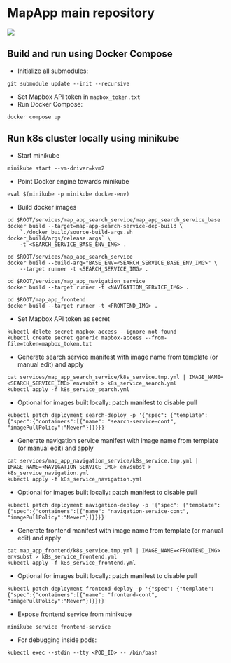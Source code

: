 # MapApp main repository

![](demo.gif)

## Build and run using Docker Compose

* Initialize all submodules:

```
git submodule update --init --recursive
```

* Set Mapbox API token in `mapbox_token.txt`
* Run Docker Compose:

```
docker compose up
```

## Run k8s cluster locally using minikube

* Start minikube

```
minikube start --vm-driver=kvm2
```
* Point Docker engine towards minikube

```
eval $(minikube -p minikube docker-env)
```

* Build docker images

```
cd $ROOT/services/map_app_search_service/map_app_search_service_base
docker build --target=map-app-search-service-dep-build \
    `./docker_build/source-build-args.sh docker_build/args/release.args` \
    -t <SEARCH_SERVICE_BASE_ENV_IMG> .

cd $ROOT/services/map_app_search_service
docker build --build-arg="BASE_ENV=<SEARCH_SERVICE_BASE_ENV_IMG>" \
    --target runner -t <SEARCH_SERVICE_IMG> .

cd $ROOT/services/map_app_navigation_service
docker build --target runner -t <NAVIGATION_SERVICE_IMG> .

cd $ROOT/map_app_frontend
docker build --target runner -t <FRONTEND_IMG> .
```

* Set Mapbox API token as secret

```
kubectl delete secret mapbox-access --ignore-not-found
kubectl create secret generic mapbox-access --from-file=token=mapbox_token.txt
```

* Generate search service manifest with image name from template (or manual edit) and apply

```
cat services/map_app_search_service/k8s_service.tmp.yml | IMAGE_NAME=<SEARCH_SERVICE_IMG> envsubst > k8s_service_search.yml
kubectl apply -f k8s_service_search.yml
```

* Optional for images built locally: patch manifest to disable pull

```
kubectl patch deployment search-deploy -p '{"spec": {"template": {"spec":{"containers":[{"name": "search-service-cont", "imagePullPolicy":"Never"}]}}}}'
```

* Generate navigation service manifest with image name from template (or manual edit) and apply

```
cat services/map_app_navigation_service/k8s_service.tmp.yml | IMAGE_NAME=<NAVIGATION_SERVICE_IMG> envsubst > k8s_service_navigation.yml
kubectl apply -f k8s_service_navigation.yml
```

* Optional for images built locally: patch manifest to disable pull

```
kubectl patch deployment navigation-deploy -p '{"spec": {"template": {"spec":{"containers":[{"name": "navigation-service-cont", "imagePullPolicy":"Never"}]}}}}'
```

* Generate frontend manifest with image name from template (or manual edit) and apply

```
cat map_app_frontend/k8s_service.tmp.yml | IMAGE_NAME=<FRONTEND_IMG> envsubst > k8s_service_frontend.yml
kubectl apply -f k8s_service_frontend.yml
```

* Optional for images built locally: patch manifest to disable pull

```
kubectl patch deployment frontend-deploy -p '{"spec": {"template": {"spec":{"containers":[{"name": "frontend-cont", "imagePullPolicy":"Never"}]}}}}'
```

* Expose frontend service from minikube

```
minikube service frontend-service
```

* For debugging inside pods:

```
kubectl exec --stdin --tty <POD_ID> -- /bin/bash
```